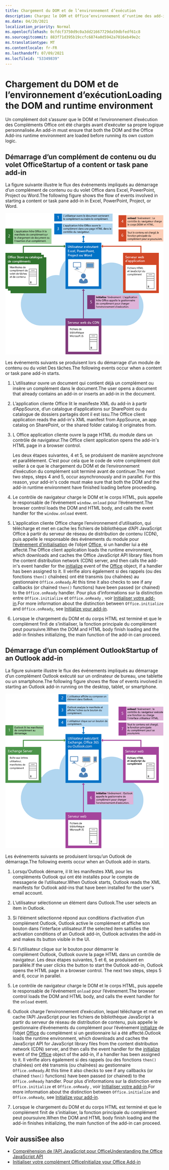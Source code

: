 ```yaml
---
title: Chargement du DOM et de l’environnement d’exécution
description: Chargez le DOM et Office’environnement d’runtime des add-ins.
ms.date: 04/20/2021
localization_priority: Normal
ms.openlocfilehash: 0cfdcf3750d9c0a3dd21667729da59dbfedf61c8
ms.sourcegitcommit: 883f71d395b19ccfc6874a0d5942a7016eb49e2c
ms.translationtype: MT
ms.contentlocale: fr-FR
ms.lasthandoff: 07/09/2021
ms.locfileid: "53349839"
---
```

# <a name="loading-the-dom-and-runtime-environment"></a><span data-ttu-id="ee33e-103">Chargement du DOM et de l’environnement d’exécution</span><span class="sxs-lookup"><span data-stu-id="ee33e-103">Loading the DOM and runtime environment</span></span>

<span data-ttu-id="ee33e-104">Un complément doit s’assurer que le DOM et l’environnement d’exécution des Compléments Office ont été chargés avant d’exécuter sa propre logique personnalisée.</span><span class="sxs-lookup"><span data-stu-id="ee33e-104">An add-in must ensure that both the DOM and the Office Add-ins runtime environment are loaded before running its own custom logic.</span></span>

## <a name="startup-of-a-content-or-task-pane-add-in"></a><span data-ttu-id="ee33e-105">Démarrage d’un complément de contenu ou du volet Office</span><span class="sxs-lookup"><span data-stu-id="ee33e-105">Startup of a content or task pane add-in</span></span>

<span data-ttu-id="ee33e-106">La figure suivante illustre le flux des événements impliqués au démarrage d’un complément de contenu ou du volet Office dans Excel, PowerPoint, Project ou Word.</span><span class="sxs-lookup"><span data-stu-id="ee33e-106">The following figure shows the flow of events involved in starting a content or task pane add-in in Excel, PowerPoint, Project, or Word.</span></span>

![Flow événements lors du démarrage d’un module de contenu ou du volet Des tâches.](../images/office15-app-sdk-loading-dom-agave-runtime.png)

<span data-ttu-id="ee33e-108">Les événements suivants se produisent lors du démarrage d’un module de contenu ou du volet Des tâches.</span><span class="sxs-lookup"><span data-stu-id="ee33e-108">The following events occur when a content or task pane add-in starts.</span></span>

1. <span data-ttu-id="ee33e-109">L’utilisateur ouvre un document qui contient déjà un complément ou insère un complément dans le document.</span><span class="sxs-lookup"><span data-stu-id="ee33e-109">The user opens a document that already contains an add-in or inserts an add-in in the document.</span></span>

2. <span data-ttu-id="ee33e-110">L’application cliente Office lit le manifeste XML du add-in à partir d’AppSource, d’un catalogue d’applications sur SharePoint ou du catalogue de dossiers partagés dont il est issu.</span><span class="sxs-lookup"><span data-stu-id="ee33e-110">The Office client application reads the add-in's XML manifest from AppSource, an app catalog on SharePoint, or the shared folder catalog it originates from.</span></span>

3. <span data-ttu-id="ee33e-111">L Office application cliente ouvre la page HTML du module dans un contrôle de navigateur.</span><span class="sxs-lookup"><span data-stu-id="ee33e-111">The Office client application opens the add-in's HTML page in a browser control.</span></span>

    <span data-ttu-id="ee33e-p101">Les deux étapes suivantes, 4 et 5, se produisent de manière asynchrone et parallèlement. C’est pour cela que le code de votre complément doit veiller à ce que le chargement du DOM et de l’environnement d’exécution du complément soit terminé avant de continuer.</span><span class="sxs-lookup"><span data-stu-id="ee33e-p101">The next two steps, steps 4 and 5, occur asynchronously and in parallel. For this reason, your add-in's code must make sure that both the DOM and the add-in runtime environment have finished loading before proceeding.</span></span>

4. <span data-ttu-id="ee33e-114">Le contrôle de navigateur charge le DOM et le corps HTML, puis appelle le responsable de l’événement `window.onload` pour l’événement.</span><span class="sxs-lookup"><span data-stu-id="ee33e-114">The browser control loads the DOM and HTML body, and calls the event handler for the `window.onload` event.</span></span>

5. <span data-ttu-id="ee33e-115">L’application cliente Office charge l’environnement d’utilisation, qui télécharge et met en cache les fichiers de bibliothèque d’API JavaScript Office à partir du serveur de réseau de distribution de contenu (CDN), puis appelle le responsable des événements du module pour [l’événement d’initialisation](/javascript/api/office#office-initialize-reason-) de l’objet [Office,](/javascript/api/office) si un handler lui a été affecté.</span><span class="sxs-lookup"><span data-stu-id="ee33e-115">The Office client application loads the runtime environment, which downloads and caches the Office JavaScript API library files from the content distribution network (CDN) server, and then calls the add-in's event handler for the [initialize](/javascript/api/office#office-initialize-reason-) event of the [Office](/javascript/api/office) object, if a handler has been assigned to it.</span></span> <span data-ttu-id="ee33e-116">Il vérifie alors également si des rappels (ou des fonctions `then()` chaînées) ont été transmis (ou chaînées) au gestionnaire `Office.onReady`.</span><span class="sxs-lookup"><span data-stu-id="ee33e-116">At this time it also checks to see if any callbacks (or chained `then()` functions) have been passed (or chained) to the `Office.onReady` handler.</span></span> <span data-ttu-id="ee33e-117">Pour plus d’informations sur la distinction entre `Office.initialize` et `Office.onReady` , voir [Initialiser votre add-in](initialize-add-in.md).</span><span class="sxs-lookup"><span data-stu-id="ee33e-117">For more information about the distinction between `Office.initialize` and `Office.onReady`, see [Initialize your add-in](initialize-add-in.md).</span></span>

6. <span data-ttu-id="ee33e-118">Lorsque le chargement du DOM et du corps HTML est terminé et que le complément finit de s’initialiser, la fonction principale du complément peut poursuivre.</span><span class="sxs-lookup"><span data-stu-id="ee33e-118">When the DOM and HTML body finish loading and the add-in finishes initializing, the main function of the add-in can proceed.</span></span>


## <a name="startup-of-an-outlook-add-in"></a><span data-ttu-id="ee33e-119">Démarrage d’un complément Outlook</span><span class="sxs-lookup"><span data-stu-id="ee33e-119">Startup of an Outlook add-in</span></span>

<span data-ttu-id="ee33e-120">La figure suivante illustre le flux des événements impliqués au démarrage d’un complément Outlook exécuté sur un ordinateur de bureau, une tablette ou un smartphone.</span><span class="sxs-lookup"><span data-stu-id="ee33e-120">The following figure shows the flow of events involved in starting an Outlook add-in running on the desktop, tablet, or smartphone.</span></span>

![Flow d’événements au démarrage Outlook de votre module.](../images/outlook15-loading-dom-agave-runtime.png)

<span data-ttu-id="ee33e-122">Les événements suivants se produisent lorsqu’un Outlook de démarrage.</span><span class="sxs-lookup"><span data-stu-id="ee33e-122">The following events occur when an Outlook add-in starts.</span></span>

1. <span data-ttu-id="ee33e-123">Lorsqu’Outlook démarre, il lit les manifestes XML pour les compléments Outlook qui ont été installés pour le compte de messagerie de l’utilisateur.</span><span class="sxs-lookup"><span data-stu-id="ee33e-123">When Outlook starts, Outlook reads the XML manifests for Outlook add-ins that have been installed for the user's email account.</span></span>

2. <span data-ttu-id="ee33e-124">L’utilisateur sélectionne un élément dans Outlook.</span><span class="sxs-lookup"><span data-stu-id="ee33e-124">The user selects an item in Outlook.</span></span>

3. <span data-ttu-id="ee33e-125">Si l’élément sélectionné répond aux conditions d’activation d’un complément Outlook, Outlook active le complément et affiche son bouton dans l’interface utilisateur.</span><span class="sxs-lookup"><span data-stu-id="ee33e-125">If the selected item satisfies the activation conditions of an Outlook add-in, Outlook activates the add-in and makes its button visible in the UI.</span></span>

4. <span data-ttu-id="ee33e-p103">Si l’utilisateur clique sur le bouton pour démarrer le complément Outlook, Outlook ouvre la page HTML dans un contrôle de navigateur. Les deux étapes suivantes, 5 et 6, se produisent en parallèle.</span><span class="sxs-lookup"><span data-stu-id="ee33e-p103">If the user clicks the button to start the Outlook add-in, Outlook opens the HTML page in a browser control. The next two steps, steps 5 and 6, occur in parallel.</span></span>

5. <span data-ttu-id="ee33e-128">Le contrôle de navigateur charge le DOM et le corps HTML, puis appelle le responsable de l’événement `onload` pour l’événement.</span><span class="sxs-lookup"><span data-stu-id="ee33e-128">The browser control loads the DOM and HTML body, and calls the event handler for the `onload` event.</span></span>

6. <span data-ttu-id="ee33e-129">Outlook charge l’environnement d’exécution, lequel télécharge et met en cache l’API JavaScript pour les fichiers de bibliothèque JavaScript à partir du serveur de réseau de distribution de contenu, puis appelle le gestionnaire d’événements du complément pour l’événement [initialize](/javascript/api/office#office-initialize-reason-) de l’objet [Office](/javascript/api/office) du complément si un gestionnaire lui a été affecté.</span><span class="sxs-lookup"><span data-stu-id="ee33e-129">Outlook loads the runtime environment, which downloads and caches the JavaScript API for JavaScript library files from the content distribution network (CDN) server, and then calls the event handler for the [initialize](/javascript/api/office#office-initialize-reason-) event of the [Office](/javascript/api/office) object of the add-in, if a handler has been assigned to it.</span></span> <span data-ttu-id="ee33e-130">Il vérifie alors également si des rappels (ou des fonctions `then()` chaînées) ont été transmis (ou chaînées) au gestionnaire `Office.onReady`.</span><span class="sxs-lookup"><span data-stu-id="ee33e-130">At this time it also checks to see if any callbacks (or chained `then()` functions) have been passed (or chained) to the `Office.onReady` handler.</span></span> <span data-ttu-id="ee33e-131">Pour plus d’informations sur la distinction entre `Office.initialize` et `Office.onReady` , voir [Initialiser votre add-in](initialize-add-in.md).</span><span class="sxs-lookup"><span data-stu-id="ee33e-131">For more information about the distinction between `Office.initialize` and `Office.onReady`, see [Initialize your add-in](initialize-add-in.md).</span></span>

7. <span data-ttu-id="ee33e-132">Lorsque le chargement du DOM et du corps HTML est terminé et que le complément finit de s’initialiser, la fonction principale du complément peut poursuivre.</span><span class="sxs-lookup"><span data-stu-id="ee33e-132">When the DOM and HTML body finish loading and the add-in finishes initializing, the main function of the add-in can proceed.</span></span>

## <a name="see-also"></a><span data-ttu-id="ee33e-133">Voir aussi</span><span class="sxs-lookup"><span data-stu-id="ee33e-133">See also</span></span>

- [<span data-ttu-id="ee33e-134">Compréhension de l’API JavaScript pour Office</span><span class="sxs-lookup"><span data-stu-id="ee33e-134">Understanding the Office JavaScript API</span></span>](understanding-the-javascript-api-for-office.md)
- [<span data-ttu-id="ee33e-135">Initialiser votre complément Office</span><span class="sxs-lookup"><span data-stu-id="ee33e-135">Initialize your Office Add-in</span></span>](initialize-add-in.md)

